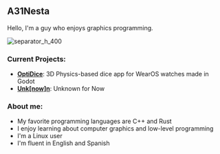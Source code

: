 ## A31Nesta

Hello, I'm a guy who enjoys graphics programming.

![separator_h_400](https://github.com/user-attachments/assets/a41fdb89-6e84-4c96-9d3d-b0fabdc3578f)

### Current Projects:
- [**OptiDice**](https://github.com/A31Nesta/OptiDice): 3D Physics-based dice app for WearOS watches made in Godot
- [**Unk[now]n**](https://black.observer): Unknown for Now

### About me:
- My favorite programming languages are C++ and Rust
- I enjoy learning about computer graphics and low-level programming
- I'm a Linux user
- I'm fluent in English and Spanish

